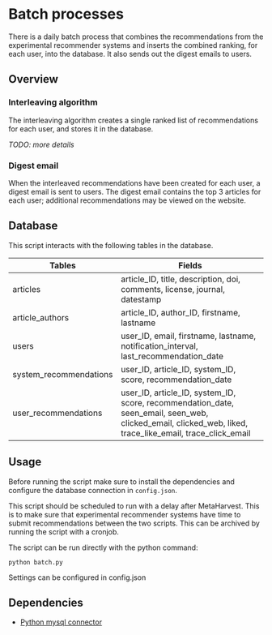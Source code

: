 # Batch processes

There is a daily batch process that combines the recommendations from the experimental recommender systems and inserts the combined ranking, for each user, into the database. It also sends out the digest emails to users.

## Overview

### Interleaving algorithm

The interleaving algorithm creates a single ranked list of recommendations for each user, and stores it in the database.

*TODO: more details*

### Digest email

When the interleaved recommendations have been created for each user, a digest email is sent to users. The digest email contains the top 3 articles for each user; additional recommendations may be viewed on the website.

## Database

This script interacts with the following tables in the database.

| Tables | Fields |
| ------------- | ------------- |
| articles  | article_ID, title, description, doi, comments, license, journal, datestamp|
|article_authors| article_ID, author_ID, firstname, lastname|
|users| user_ID, email, firstname, lastname, notification_interval, last_recommendation_date|
|system_recommendations| user_ID, article_ID, system_ID, score, recommendation_date|
|user_recommendations|user_ID, article_ID, system_ID, score, recommendation_date, seen_email, seen_web, clicked_email, clicked_web, liked, trace_like_email, trace_click_email|

## Usage

Before running the script make sure to install the dependencies and configure the database connection in `config.json`.

This script should be scheduled to run with a delay after MetaHarvest. This is to make sure that experimental recommender systems have time to submit recommendations between the two scripts. This can be archived by running the script with a cronjob.

The script can be run directly with the python command:
```
python batch.py
```

Settings can be configured in config.json

## Dependencies

- [Python mysql connector](https://github.com/mysql/mysql-connector-python)
